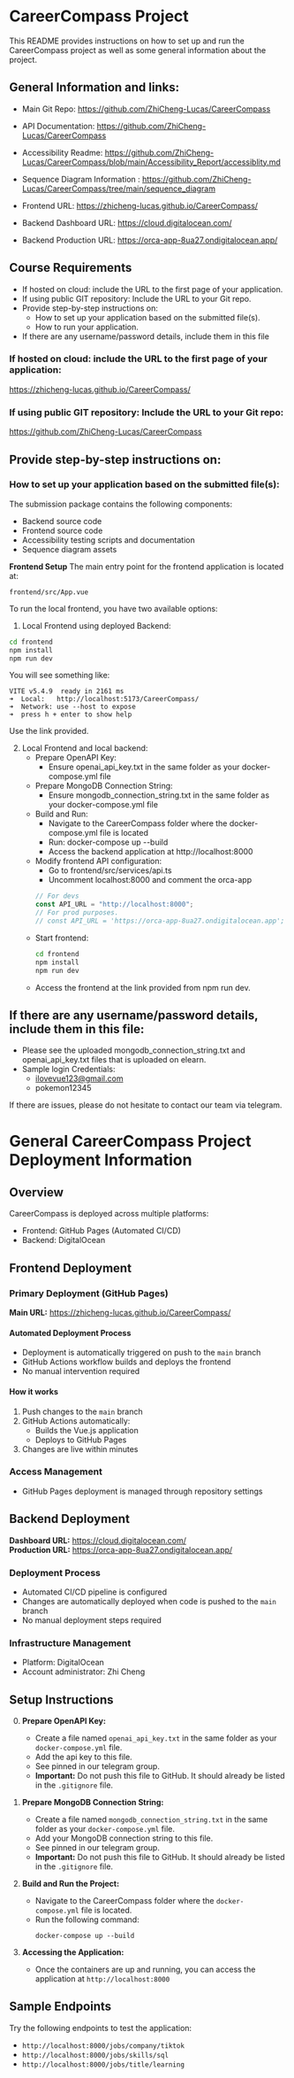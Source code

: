 # CareerCompass Project

This README provides instructions on how to set up and run the CareerCompass project as well as some general information about the project.

## General Information and links:

-   Main Git Repo: https://github.com/ZhiCheng-Lucas/CareerCompass
-   API Documentation: https://github.com/ZhiCheng-Lucas/CareerCompass
-   Accessibility Readme: https://github.com/ZhiCheng-Lucas/CareerCompass/blob/main/Accessibility_Report/accessiblity.md
-   Sequence Diagram Information : https://github.com/ZhiCheng-Lucas/CareerCompass/tree/main/sequence_diagram

-   Frontend URL: https://zhicheng-lucas.github.io/CareerCompass/
-   Backend Dashboard URL: https://cloud.digitalocean.com/
-   Backend Production URL: https://orca-app-8ua27.ondigitalocean.app/

## Course Requirements

-   If hosted on cloud: include the URL to the first page of your application.
-   If using public GIT repository: Include the URL to your Git repo.
-   Provide step-by-step instructions on:
    -   How to set up your application based on the submitted file(s).
    -   How to run your application.
-   If there are any username/password details, include them in this file

### If hosted on cloud: include the URL to the first page of your application:

https://zhicheng-lucas.github.io/CareerCompass/

### If using public GIT repository: Include the URL to your Git repo:

https://github.com/ZhiCheng-Lucas/CareerCompass

## Provide step-by-step instructions on:

### How to set up your application based on the submitted file(s):

The submission package contains the following components:

-   Backend source code
-   Frontend source code
-   Accessibility testing scripts and documentation
-   Sequence diagram assets

**Frontend Setup**
The main entry point for the frontend application is located at:

```
frontend/src/App.vue
```

To run the local frontend, you have two available options:

1. Local Frontend using deployed Backend:

```bash
cd frontend
npm install
npm run dev
```

You will see something like:

```
VITE v5.4.9  ready in 2161 ms
➜  Local:   http://localhost:5173/CareerCompass/
➜  Network: use --host to expose
➜  press h + enter to show help
```

Use the link provided.

2. Local Frontend and local backend:
    - Prepare OpenAPI Key:
        - Ensure openai_api_key.txt in the same folder as your docker-compose.yml file
    - Prepare MongoDB Connection String:
        - Ensure mongodb_connection_string.txt in the same folder as your docker-compose.yml file
    - Build and Run:
        - Navigate to the CareerCompass folder where the docker-compose.yml file is located
        - Run: docker-compose up --build
        - Access the backend application at http://localhost:8000
    - Modify frontend API configuration:
        - Go to frontend/src/services/api.ts
        - Uncomment localhost:8000 and comment the orca-app
        ```javascript
        // For devs
        const API_URL = "http://localhost:8000";
        // For prod purposes.
        // const API_URL = 'https://orca-app-8ua27.ondigitalocean.app';
        ```
    - Start frontend:
        ```bash
        cd frontend
        npm install
        npm run dev
        ```
    - Access the frontend at the link provided from npm run dev.

## If there are any username/password details, include them in this file:

-   Please see the uploaded mongodb_connection_string.txt and openai_api_key.txt files that is uploaded on elearn.
-   Sample login Credentials:
    -   ilovevue123@gmail.com
    -   pokemon12345

If there are issues, please do not hesitate to contact our team via telegram.

# General CareerCompass Project Deployment Information

## Overview

CareerCompass is deployed across multiple platforms:

-   Frontend: GitHub Pages (Automated CI/CD)
-   Backend: DigitalOcean

## Frontend Deployment

### Primary Deployment (GitHub Pages)

**Main URL:** https://zhicheng-lucas.github.io/CareerCompass/

#### Automated Deployment Process

-   Deployment is automatically triggered on push to the `main` branch
-   GitHub Actions workflow builds and deploys the frontend
-   No manual intervention required

#### How it works

1. Push changes to the `main` branch
2. GitHub Actions automatically:
    - Builds the Vue.js application
    - Deploys to GitHub Pages
3. Changes are live within minutes

### Access Management

-   GitHub Pages deployment is managed through repository settings

## Backend Deployment

**Dashboard URL:** https://cloud.digitalocean.com/  
**Production URL:** https://orca-app-8ua27.ondigitalocean.app/

### Deployment Process

-   Automated CI/CD pipeline is configured
-   Changes are automatically deployed when code is pushed to the `main` branch
-   No manual deployment steps required

### Infrastructure Management

-   Platform: DigitalOcean
-   Account administrator: Zhi Cheng

## Setup Instructions

0. **Prepare OpenAPI Key:**

    - Create a file named `openai_api_key.txt` in the same folder as your `docker-compose.yml` file.
    - Add the api key to this file.
    - See pinned in our telegram group.
    - **Important:** Do not push this file to GitHub. It should already be listed in the `.gitignore` file.

1. **Prepare MongoDB Connection String:**

    - Create a file named `mongodb_connection_string.txt` in the same folder as your `docker-compose.yml` file.
    - Add your MongoDB connection string to this file.
    - See pinned in our telegram group.
    - **Important:** Do not push this file to GitHub. It should already be listed in the `.gitignore` file.

2. **Build and Run the Project:**

    - Navigate to the CareerCompass folder where the `docker-compose.yml` file is located.
    - Run the following command:
        ```
        docker-compose up --build
        ```

3. **Accessing the Application:**
    - Once the containers are up and running, you can access the application at `http://localhost:8000`

## Sample Endpoints

Try the following endpoints to test the application:

-   `http://localhost:8000/jobs/company/tiktok`
-   `http://localhost:8000/jobs/skills/sql`
-   `http://localhost:8000/jobs/title/learning`
